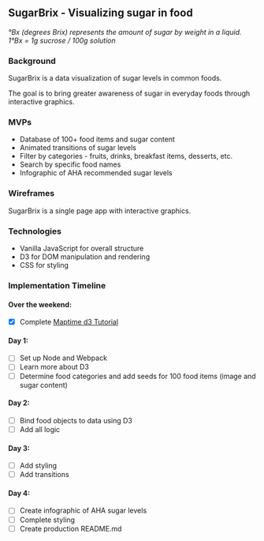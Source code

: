 ## SugarBrix - Visualizing sugar in food

*°Bx (degrees Brix) represents the amount of sugar by weight in a liquid. 1°Bx = 1g sucrose / 100g solution*

### Background

SugarBrix is a data visualization of sugar levels in common foods.

The goal is to bring greater awareness of sugar in everyday foods through interactive graphics.

### MVPs
+ Database of 100+ food items and sugar content
+ Animated transitions of sugar levels
+ Filter by categories - fruits, drinks, breakfast items, desserts, etc.
+ Search by specific food names
+ Infographic of AHA recommended sugar levels

### Wireframes
SugarBrix is a single page app with interactive graphics.

### Technologies
+ Vanilla JavaScript for overall structure
+ D3 for DOM manipulation and rendering
+ CSS for styling

### Implementation Timeline
#### Over the weekend:
- [x] Complete [Maptime d3 Tutorial](http://maptimeboston.github.io/d3-maptime/#/)

#### Day 1:
- [ ] Set up Node and Webpack
- [ ] Learn more about D3
- [ ] Determine food categories and add seeds for 100 food items (image and sugar content)

#### Day 2:
- [ ] Bind food objects to data using D3
- [ ] Add all logic

#### Day 3:
- [ ] Add styling
- [ ] Add transitions

#### Day 4:
- [ ] Create infographic of AHA sugar levels
- [ ] Complete styling
- [ ] Create production README.md

